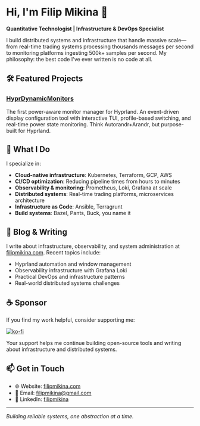 # Hi, I'm Filip Mikina 👋

**Quantitative Technologist | Infrastructure & DevOps Specialist**

I build distributed systems and infrastructure that handle massive scale—from real-time trading systems processing thousands messages per second to monitoring platforms ingesting 500k+ samples per second. My philosophy: the best code I've ever written is no code at all.

## 🛠️ Featured Projects

### [HyprDynamicMonitors](https://github.com/fiffeek/hyprdynamicmonitors)
The first power-aware monitor manager for Hyprland. An event-driven display configuration tool with interactive TUI, profile-based switching, and real-time power state monitoring. Think Autorandr+Arandr, but purpose-built for Hyprland.

## 🚀 What I Do

I specialize in:
- **Cloud-native infrastructure**: Kubernetes, Terraform, GCP, AWS
- **CI/CD optimization**: Reducing pipeline times from hours to minutes
- **Observability & monitoring**: Prometheus, Loki, Grafana at scale
- **Distributed systems**: Real-time trading platforms, microservices architecture
- **Infrastructure as Code**: Ansible, Terragrunt
- **Build systems**: Bazel, Pants, Buck, you name it

## 📝 Blog & Writing

I write about infrastructure, observability, and system administration at [filipmikina.com](https://filipmikina.com). Recent topics include:
- Hyprland automation and window management
- Observability infrastructure with Grafana Loki
- Practical DevOps and infrastructure patterns
- Real-world distributed systems challenges

## ☕ Sponsor

If you find my work helpful, consider supporting me:

[![ko-fi](https://ko-fi.com/img/githubbutton_sm.svg)](https://ko-fi.com/filipmikina)

Your support helps me continue building open-source tools and writing about infrastructure and distributed systems.

## 📫 Get in Touch

- 🌐 Website: [filipmikina.com](https://filipmikina.com)
- 📧 Email: filipmikina@gmail.com
- 💼 LinkedIn: [filipmikina](https://linkedin.com/in/filipmikina)

---

*Building reliable systems, one abstraction at a time.*
